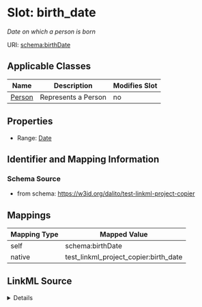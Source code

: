 

# Slot: birth_date


_Date on which a person is born_





URI: [schema:birthDate](http://schema.org/birthDate)



<!-- no inheritance hierarchy -->





## Applicable Classes

| Name | Description | Modifies Slot |
| --- | --- | --- |
| [Person](Person.md) | Represents a Person |  no  |







## Properties

* Range: [Date](Date.md)





## Identifier and Mapping Information







### Schema Source


* from schema: https://w3id.org/dalito/test-linkml-project-copier




## Mappings

| Mapping Type | Mapped Value |
| ---  | ---  |
| self | schema:birthDate |
| native | test_linkml_project_copier:birth_date |




## LinkML Source

<details>
```yaml
name: birth_date
description: Date on which a person is born
from_schema: https://w3id.org/dalito/test-linkml-project-copier
rank: 1000
slot_uri: schema:birthDate
alias: birth_date
domain_of:
- Person
range: date

```
</details>